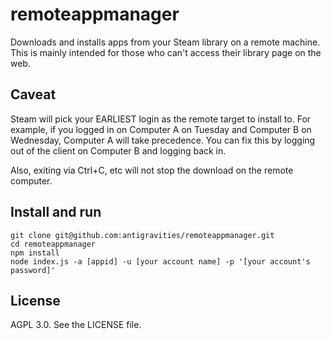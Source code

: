 # remoteappmanager
Downloads and installs apps from your Steam library on a remote machine. This is mainly intended for those who can't access their library page on the web.

## Caveat
Steam will pick your EARLIEST login as the remote target to install to. For example, if you logged in on Computer A on Tuesday and Computer B on Wednesday, Computer A will take precedence. You can fix this by logging out of the client on Computer B and logging back in.

Also, exiting via Ctrl+C, etc will not stop the download on the remote computer.

## Install and run
```
git clone git@github.com:antigravities/remoteappmanager.git
cd remoteappmanager
npm install
node index.js -a [appid] -u [your account name] -p '[your account's password]'
```

## License
AGPL 3.0. See the LICENSE file.